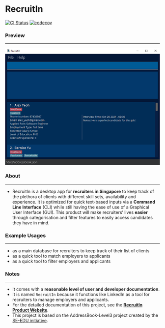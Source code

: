 # RecruitIn
[![CI Status](https://github.com/AY2122S1-CS2103T-F11-2/tp/workflows/Java%20CI/badge.svg)](https://github.com/AY2122S1-CS2103T-F11-2/tp/actions)
[![codecov](https://codecov.io/gh/AY2122S1-CS2103T-F11-2/tp/branch/master/graph/badge.svg?token=5X6ISPCNZA)](https://codecov.io/gh/AY2122S1-CS2103T-F11-2/tp)

### Preview
- - -
![Ui](docs/images/ug-features/Ui.png)

### About
- - -
* RecruitIn is a desktop app for **recruiters in Singapore** to keep track of the plethora of clients with different skill sets, availability and experience. It is optimized for quick text-based inputs via a **Command Line Interface** (CLI) while still having the ease of use of a Graphical User Interface (GUI). This product will make recruiters’ lives **easier** through categorisation and filter features to easily access candidates they have in mind.<br>

### Example Usages
- - -
* as a main database for recruiters to keep track of their list of clients
* as a quick tool to match employers to applicants
* as a quick tool to filter employers and applicants

### Notes
- - -
* It comes with a **reasonable level of user and developer documentation**.
* It is named `RecruitIn` because it functions like LinkedIn as a tool for recruiters to manage employers and applicants.
* For the detailed documentation of this project, see the **[RecruitIn Product Website](https://ay2122s1-cs2103t-f11-2.github.io/tp/)**.
* This project is based on the AddressBook-Level3 project created by the [SE-EDU initiative](https://se-education.org).
